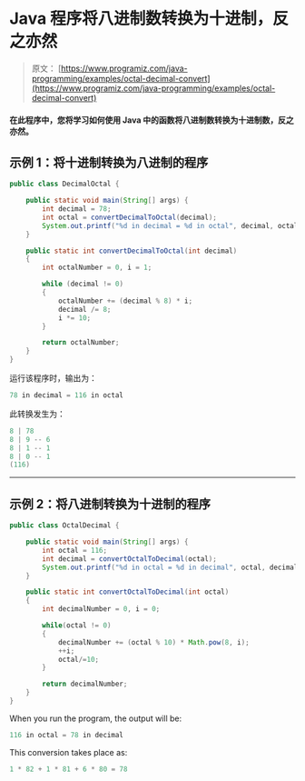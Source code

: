 # Java 程序将八进制数转换为十进制，反之亦然

> 原文： [https://www.programiz.com/java-programming/examples/octal-decimal-convert](https://www.programiz.com/java-programming/examples/octal-decimal-convert)

#### 在此程序中，您将学习如何使用 Java 中的函数将八进制数转换为十进制数，反之亦然。

## 示例 1：将十进制转换为八进制的程序

```java
public class DecimalOctal {

    public static void main(String[] args) {
        int decimal = 78;
        int octal = convertDecimalToOctal(decimal);
        System.out.printf("%d in decimal = %d in octal", decimal, octal);
    }

    public static int convertDecimalToOctal(int decimal)
    {
        int octalNumber = 0, i = 1;

        while (decimal != 0)
        {
            octalNumber += (decimal % 8) * i;
            decimal /= 8;
            i *= 10;
        }

        return octalNumber;
    }
}
```

运行该程序时，输出为：

```java
78 in decimal = 116 in octal
```

此转换发生为：

```java
8 | 78
8 | 9 -- 6
8 | 1 -- 1
8 | 0 -- 1
(116)

```

* * *

## 示例 2：将八进制转换为十进制的程序

```java
public class OctalDecimal {

    public static void main(String[] args) {
        int octal = 116;
        int decimal = convertOctalToDecimal(octal);
        System.out.printf("%d in octal = %d in decimal", octal, decimal);
    }

    public static int convertOctalToDecimal(int octal)
    {
        int decimalNumber = 0, i = 0;

        while(octal != 0)
        {
            decimalNumber += (octal % 10) * Math.pow(8, i);
            ++i;
            octal/=10;
        }

        return decimalNumber;
    }
}
```

When you run the program, the output will be:

```java
116 in octal = 78 in decimal
```

This conversion takes place as:

```java
1 * 82 + 1 * 81 + 6 * 80 = 78
```